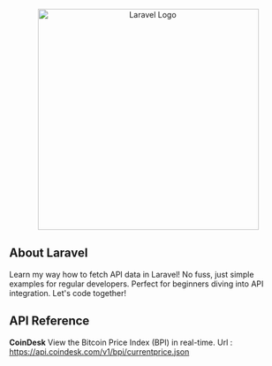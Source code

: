 <p align="center"><a href="https://laravel.com" target="_blank"><img src="https://raw.githubusercontent.com/laravel/art/master/logo-lockup/5%20SVG/2%20CMYK/1%20Full%20Color/laravel-logolockup-cmyk-red.svg" width="400" alt="Laravel Logo"></a></p>

## About Laravel

Learn my way how to fetch API data in Laravel! No fuss, just simple examples for regular developers. Perfect for beginners diving into API integration. Let's code together!

## API Reference
<b>CoinDesk</b>
View the Bitcoin Price Index (BPI) in real-time.
Url : https://api.coindesk.com/v1/bpi/currentprice.json
